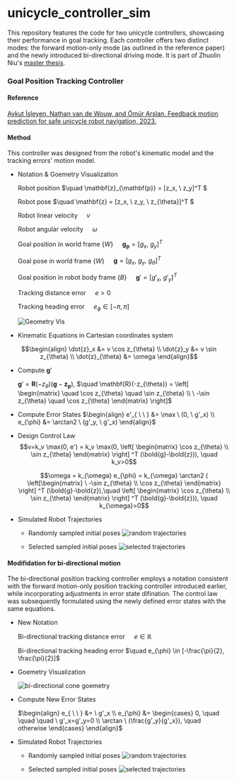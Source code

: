 # unicycle_controller_sim
This repository features the code for two unicycle controllers, showcasing their performance in goal tracking. Each controller offers two distinct modes: the forward motion-only mode (as outlined in the reference paper) and the newly introduced bi-directional driving mode. It is part of Zhuolin Niu's [master thesis](https://escholarship.org/content/qt1jd778fm/qt1jd778fm.pdf).

### Goal Position Tracking Controller
#### Reference 

[Aykut İşleyen, Nathan van de Wouw, and Ömür Arslan. Feedback motion prediction for
safe unicycle robot navigation, 2023.](https://arxiv.org/pdf/2209.12648.pdf)

#### Method

This controller was designed from the robot's kinematic model and the tracking errors' motion model. 

* Notation & Goemetry Visualization

    Robot position $\quad \mathbf{z}_{\mathbf{p}} = [z_x, \ z_y]^T $

    Robot pose $\quad \mathbf{z} = [z_x, \ z_y, \ z_{\theta}]^T $

    Robot linear velocity $\quad v$

    Robot angular velocity $\quad \omega$

    Goal position in world frame $\{ W \}$ $\quad \mathbf{g}_{\mathbf{p}} = [g_x, \ g_y]^T$

    Goal pose in world frame $\{ W \}$ $\quad \mathbf{g} = [g_x, \ g_y, \ g_{\theta}]^T$

    Goal position in robot body frame $\{ B \}$ $\quad \mathbf{g}'=[g'_x, \ g'_y]^T$

    Tracking distance error $\quad e >0$

    Tracking heading error $\quad e_{\phi} \in [-\pi, \pi]$

    ![Geometry Vis](/readme_fig/cone_geo.png)
    
* Kinematic Equations in Cartesian coordinates system

```math
\begin{align}
    \dot{z}_x &= v \cos z_{\theta} \\
    \dot{z}_y &= v \sin z_{\theta} \\
    \dot{z}_{\theta} &= \omega
\end{align}
```

* Compute $\mathbf{g}'$

    $\mathbf{g}'= \mathbf{R}(-z_{\theta})(\mathbf{g} - \mathbf{z}_{\mathbf{p}})$, 
    $\quad \mathbf{R}(-z_{\theta}) = \left[ \begin{matrix} \quad \cos z_{\theta} \quad \sin z_{\theta} \\ \ -\sin z_{\theta} \quad \cos z_{\theta} \end{matrix} \right]$

* Compute Error States
    $\begin{align}
    e'_{ \ \ } &= \max \ (0, \ g'_x) \\
    e_{\phi} &= \arctan2 \ (g'_y, \ g'_x)
    \end{align}$

* Design Control Law
    $$v=k_v \max(0, e') = k_v \max(0, \left[ \begin{matrix}  \cos z_{\theta} \\ \sin z_{\theta}  \end{matrix} \right] ^T (\bold{g}-\bold{z})), \quad k_v>0$$

    $$\omega = k_{\omega} e_{\phi} = k_{\omega} \arctan2 ( \left[\begin{matrix} \ -\sin z_{\theta} \\ \cos z_{\theta} \end{matrix} \right] ^T (\bold{g}-\bold{z}),\quad \left[ \begin{matrix} \cos z_{\theta} \\ \sin z_{\theta} \end{matrix} \right] ^T (\bold{g}-\bold{z})), \quad k_{\omega}>0$$

* Simulated Robot Trajectories
    * Randomly sampled initial poses
    ![random trajectories](/fig/Cone_GoalFixed_RandomInit_Trajectories.png)

    * Selected sampled initial poses
    ![selected trajectories](/fig/Cone_GoalFixed_SelectInit_Trajectories.png)

#### Modifidation for bi-directional motion

The bi-directional position tracking controller employs a notation consistent with the forward motion-only position tracking controller introduced earlier, while incorporating adjustments in error state difination. The control law was subsequently formulated using the newly defined error states with the same equations.

* New Notation

    Bi-directional tracking distance error $\quad e \in \mathbb{R}$

    Bi-directional tracking heading error $\quad e_{\phi} \in [-\frac{\pi}{2}, \frac{\pi}{2}]$

* Goemetry Visualization

    ![bi-directional cone goemetry](/readme_fig/bdcone_geo.png)

* Compute New Error States

    $\begin{align}
    e_{ \ \ } &= \ g'_x \\
    e_{\phi} &= \begin{cases}
    0, \quad \quad \quad \  g'_x=g'_y=0 \\
    \arctan \ (\frac{g'_y}{g'_x}), \quad  otherwise
    \end{cases}
    \end{align}$

* Simulated Robot Trajectories
    * Randomly sampled initial poses
    ![random trajectories](/fig/ConeBD_GoalFixed_RandomInit_Trajectories.png)

    * Selected sampled initial poses
    ![selected trajectories](/fig/ConeBD_GoalFixed_SelectInit_Trajectories.png)









